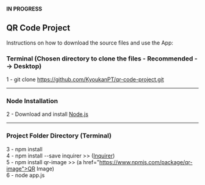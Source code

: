 **IN PROGRESS**

<h2>QR Code Project</h2>

<p>Instructions on how to download the source files and use the App: </p>

<h3>Terminal (Chosen directory to clone the files - Recommended --> Desktop)</h3>

1 - git clone https://github.com/KyoukanPT/qr-code-project.git

<hr>

<h3>Node Installation</h3>
 
 2 - Download and install <a href="https://nodejs.org/en/download"> Node.js </a> <br> 

<hr>

<h3>Project Folder Directory (Terminal)</h3>

3 - npm install <br>
4 - npm install --save inquirer >> (<a href="https://www.npmjs.com/package/inquirer">Inquirer</a>) <br>
5 - npm install qr-image >> (a href="https://www.npmjs.com/package/qr-image">QR Image</a>) <br>
6 - node app.js <br>
